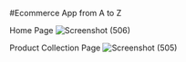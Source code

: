 #Ecommerce App from A to Z

Home Page
![Screenshot (506)](https://user-images.githubusercontent.com/72207261/148056782-b16b471c-6abd-47bd-8686-9dc9d16a6748.png)

Product Collection Page
![Screenshot (505)](https://user-images.githubusercontent.com/72207261/148056828-0ad5781f-888a-40c3-a2fd-d69aeceadc91.png)
